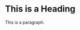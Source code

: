 <!DOCTYPE html>
<html>
<head>
<title>Read Me!</title>
</head>
<body>
<h1>This is a Heading</h1>
<p>This is a paragraph.</p>

</body>
</html>

